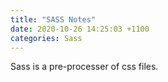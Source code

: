 ```yaml
---
title: "SASS Notes"
date: 2020-10-26 14:25:03 +1100
categories: Sass
---
```


Sass is a pre-processer of css files.

